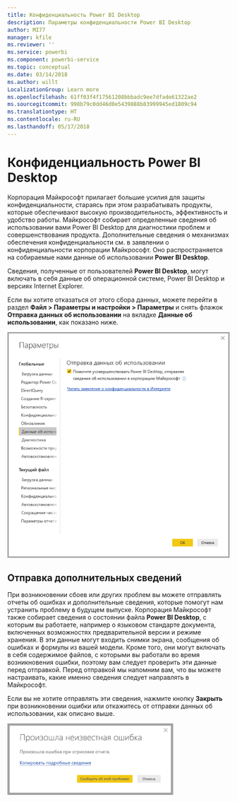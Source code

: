 ```yaml
---
title: Конфиденциальность Power BI Desktop
description: Параметры конфиденциальности Power BI Desktop
author: MI77
manager: kfile
ms.reviewer: ''
ms.service: powerbi
ms.component: powerbi-service
ms.topic: conceptual
ms.date: 03/14/2018
ms.author: willt
LocalizationGroup: Learn more
ms.openlocfilehash: 61ff03f4f17561208bbbadc9ee7dfade61322ae2
ms.sourcegitcommit: 998b79c0dd46d0e5439888b83999945ed1809c94
ms.translationtype: HT
ms.contentlocale: ru-RU
ms.lasthandoff: 05/17/2018
---
```

# <a name="power-bi-desktop-privacy"></a>Конфиденциальность Power BI Desktop

Корпорация Майкрософт прилагает большие усилия для защиты конфиденциальности, стараясь при этом разрабатывать продукты, которые обеспечивают высокую производительность, эффективность и удобство работы. Майкрософт собирает определенные сведения об использовании вами Power BI Desktop для диагностики проблем и совершенствования продукта. Дополнительные сведения о механизмах обеспечения конфиденциальности см. в заявлении о конфиденциальности корпорации Майкрософт. Оно распространяется на собираемые нами данные об использовании **Power BI Desktop**.
 
Сведения, полученные от пользователей **Power BI Desktop**, могут включать в себя данные об операционной системе, Power BI Desktop и версиях Internet Explorer. 
 
Если вы хотите отказаться от этого сбора данных, можете перейти в раздел **Файл > Параметры и настройки > Параметры** и снять флажок **Отправка данных об использовании** на вкладке **Данные об использовании**, как показано ниже.

![Параметры для функции "Отправка данных об использовании"](media/desktop-privacy/privacy_01.png)

## <a name="sending-additional-information"></a>Отправка дополнительных сведений

При возникновении сбоев или других проблем вы можете отправлять отчеты об ошибках и дополнительные сведения, которые помогут нам устранить проблему в будущем выпуске. Корпорация Майкрософт также собирает сведения о состоянии файла **Power BI Desktop**, с которым вы работаете, например о языковом стандарте документа, включенных возможностях предварительной версии и режиме хранения. В эти данные могут входить снимки экрана, сообщения об ошибках и формулы из вашей модели. Кроме того, они могут включать в себя содержимое файлов, с которыми вы работали во время возникновения ошибки, поэтому вам следует проверить эти данные перед отправкой. Перед отправкой мы напомним вам, что вы можете настраивать, какие именно сведения следует направлять в Майкрософт.  
 
Если вы не хотите отправлять эти сведения, нажмите кнопку **Закрыть** при возникновении ошибки или откажитесь от отправки данных об использовании, как описано выше. 

![Диалоговое окно сбоя](media/desktop-privacy/privacy_02.png)
